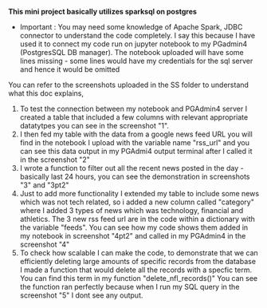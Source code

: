 **This mini project basically utilizes sparksql on postgres** 

- Important : You may need some knowledge of Apache Spark, JDBC connector to understand the code completely. I say this because I have used it to connect my code run on jupyter notebook to my PGadmin4 (PostgresSQL DB manager). The notebook uploaded will have some lines missing - some lines would have my credentials for the sql server and hence it would be omitted 

You can refer to the screenshots uploaded in the SS folder to understand what this doc explains, 
1. To test the connection between my notebook and PGAdmin4 server I created a table that included a few columns with relevant appropriate datatytpes you can see in the screenshot "1".
2. I then fed my table with the data from a google news feed URL you will find in the notebook I upload with the variable name "rss_url" and you can see this data output in my PGAdmi4 output terminal after I called it in the screenshot "2"
3. I wrote a function to filter out all the recent news posted in the day - basically last 24 hours, you can see the demonstration in screenshots "3" and "3pt2"
4. Just to add more functionality I extended my table to include some news which was not tech related, so i added a new column called "category" where I added 3 types of news which was technology, financial and athletics. The 3 new rss feed url are in the code within a dictionary with the variable "feeds". You can see how my code shows them added in my notebook in screenshot "4pt2" and called in my PGAdmin4 in the screenshot "4"
5. To check how scalable I can make the code, to demonstrate that we can efficiently deleting large amounts of specific records from the database I made a function that would delete all the records with a specfic term. You can find this term in my function "delete_nfl_records()" You can see the function ran perfectly because when I run my SQL query in the screenshot "5" I dont see any output.
